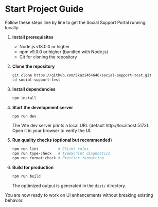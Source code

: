 # Start Project Guide

Follow these steps line by line to get the Social Support Portal running locally.

1. **Install prerequisites**
   - Node.js v18.0.0 or higher
   - npm v9.0.0 or higher (bundled with Node.js)
   - Git for cloning the repository

2. **Clone the repository**
   ```bash
   git clone https://github.com/Skazi464646/social-support-test.git
   cd social-support-test
   ```

3. **Install dependencies**
   ```bash
   npm install
   ```

4. **Start the development server**
   ```bash
   npm run dev
   ```
   The Vite dev server prints a local URL (default http://localhost:5173). Open it in your browser to verify the UI.

5. **Run quality checks (optional but recommended)**
   ```bash
   npm run lint         # ESLint rules
   npm run type-check   # TypeScript diagnostics
   npm run format:check # Prettier formatting
   ```

6. **Build for production**
   ```bash
   npm run build
   ```
   The optimized output is generated in the `dist/` directory.

You are now ready to work on UI enhancements without breaking existing behavior.

